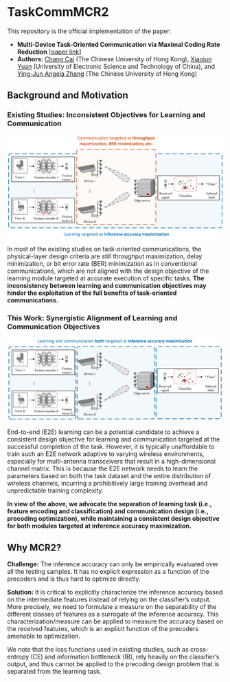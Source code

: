 # TaskCommMCR2
This repository is the official implementation of the paper:

- **Multi-Device Task-Oriented Communication via Maximal Coding Rate Reduction** [[paper link](https://arxiv.org/abs/2309.02888)]
- **Authors:** [Chang Cai](https://chang-cai.github.io/) (The Chinese University of Hong Kong), [Xiaojun Yuan](https://scholar.google.com/citations?user=o6W_m00AAAAJ&hl=en) (University of Electronic Science and Technology of China), and [Ying-Jun Angela Zhang](https://staff.ie.cuhk.edu.hk/~yjzhang/) (The Chinese University of Hong Kong)

## Background and Motivation

### Existing Studies: Inconsistent Objectives for Learning and Communication

<p align="center">
    <img src="inconsistent_system_model.png" width="700"\>
</p>
<p align="center">

In most of the existing studies on task-oriented communications, the physical-layer design criteria are still throughput maximization, delay minimization, or bit error rate (BER) minimization as in conventional communications, which are not aligned with the design objective of the learning module targeted at accurate execution of specific tasks.
**The inconsistency between learning and communication objectives may hinder the exploitation of the full benefits of task-oriented communications.**

### This Work: Synergistic Alignment of Learning and Communication Objectives

<p align="center">
    <img src="consistent_system_model.png" width="700"\>
</p>
<p align="center">

End-to-end (E2E) learning can be a potential candidate to achieve a consistent design objective for learning and communication targeted at the successful completion of the task.
However, it is typically unaffordable to train such an E2E network adaptive to varying wireless environments, especially for multi-antenna transceivers that result in a high-dimensional channel matrix.
This is because the E2E network needs to learn the parameters based on both the task dataset and the entire distribution of wireless channels, incurring a prohibitively large training overhead and unpredictable training complexity.

**In view of the above, we advocate the separation of learning task (i.e., feature encoding and classification) and communication design (i.e., precoding optimization), while maintaining a consistent design objective for both modules targeted at inference accuracy maximization.**

## Why MCR2?

**Challenge:** The inference accuracy can only be empirically evaluated over all the testing samples.
It has no explicit expression as a function of the precoders and is thus hard to optimize directly.

**Solution:** It is critical to explicitly characterize the inference accuracy based on the intermediate features instead of relying on the classifier’s output.
More precisely, we need to formulate a measure on the separability of the different classes of features as a surrogate of the inference accuracy.
This characterization/measure can be applied to measure the accuracy based on the received features, which is an explicit function of the precoders amenable to optimization.

We note that the loss functions used in existing studies, such as cross-entropy (CE) and information bottleneck (IB), rely heavily on the classifier’s output, and thus cannot be applied to the precoding design problem that is separated from the learning task.
